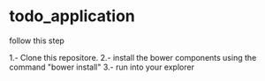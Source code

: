 # todo_application

follow this step

1.- Clone this repositore.
2.- install the bower components using the command "bower install"
3.- run into your explorer
